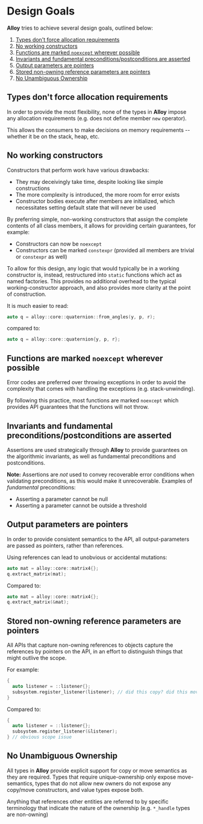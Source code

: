 # Design Goals

**Alloy** tries to achieve several design goals, outlined below:

1. [Types don't force allocation requirements](#types-dont-force-allocation-requirements)
2. [No working constructors](#no-working-constructors)
3. [Functions are marked `noexcept` wherever possible](#functions-are-marked-noexcept-wherever-possible)
4. [Invariants and fundamental preconditions/postconditions are asserted](#invariants-and-fundamental-preconditions-postconditions-are-asserted)
5. [Output parameters are pointers](#output-parameters-are-pointers)
6. [Stored non-owning reference parameters are pointers](#stored-non-owning-reference-parameters-are-pointers)
7. [No Unambiguous Ownership](#no-unambiguous-ownership)

## <a name="types-dont-force-allocation-requirements"></a>Types don't force allocation requirements

In order to provide the most flexibility, none of the types in
**Alloy** impose any allocation requirements (e.g. does not define member
`new` operator).

This allows the consumers to make decisions on memory requirements --
whether it be on the stack, heap, etc.

## <a name="no-working-constructors"></a>No working constructors

Constructors that perform work have various drawbacks:
* They may deceivingly take time, despite looking like simple constructions
* The more complexity is introduced, the more room for error exists
* Constructor bodies execute after members are initialized, which necessitates
  setting default state that will never be used

By preferring simple, non-working constructors that assign the complete
contents of all class members, it allows for providing certain guarantees,
for example:
* Constructors can now be `noexcept`
* Constructors can be marked `constexpr` (provided all members are trivial or
  `constexpr` as well)


To allow for this design, any logic that would typically be in a working
constructor is, instead, restructured into `static` functions which act as
named factories. This provides no additional overhead to the typical
working-constructor approach, and also provides more clarity at the point
of construction.

It is much easier to read:
```c++
auto q = alloy::core::quaternion::from_angles(y, p, r);
```
compared to:
```c++
auto q = alloy::core::quaternion{y, p, r};
```

## <a name="functions-are-marked-noexcept-wherever-possible"></a>Functions are marked `noexcept` wherever possible

Error codes are preferred over throwing exceptions in order to avoid
the complexity that comes with handling the exceptions (e.g.
stack-unwinding).

By following this practice, most functions are marked `noexcept`
which provides API guarantees that the functions will not throw.

## <a name="invariants-and-fundamental-preconditions-postconditions-are-asserted"></a>Invariants and fundamental preconditions/postconditions are asserted

Assertions are used strategically through **Alloy** to provide guarantees on
the algorithmic invariants, as well as fundamental preconditions and postconditions.

**Note:** Assertions are _not_ used to convey recoverable error conditions when
validating preconditions, as this would make it unrecoverable.
Examples of _fundamental_ preconditions:
* Asserting a parameter cannot be null
* Asserting a parameter cannot be outside a threshold

## <a name="output-parameters-are-pointers"></a>Output parameters are pointers

In order to provide consistent semantics to the API, all output-parameters
are passed as pointers, rather than references.

Using references can lead to unobvious or accidental mutations:
```c++
auto mat = alloy::core::matrix4{};
q.extract_matrix(mat);
```
Compared to:
```c++
auto mat = alloy::core::matrix4{};
q.extract_matrix(&mat);
```

## <a name="stored-non-owning-reference-parameters-are-pointers"></a>Stored non-owning reference parameters are pointers

All APIs that capture non-owning references to objects capture the references
by pointers on the API, in an effort to distinguish things that might outlive
the scope.

For example:
```c++
{
  auto listener = ::listener{};
  subsystem.register_listener(listener); // did this copy? did this move?
}
```
Compared to:
```c++
{
  auto listener = ::listener{};
  subsystem.register_listener(&listener);
} // obvious scope issue
```

## <a name="no-unambiguous-ownership"></a>No Unambiguous Ownership

All types in **Alloy** provide explicit support for copy or move semantics
as they are required. Types that require unique-ownership only expose
move-semantics, types that do not allow new owners do not expose any
copy/move constructors, and value types expose both.

Anything that references other entities are referred to by specific
terminology that indicate the nature of the ownership (e.g.
`*_handle` types are non-owning)